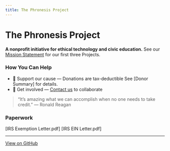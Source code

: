 ```yaml
---
title: The Phronesis Project
---
```


# The Phronesis Project

**A nonprofit initiative for ethical technology and civic education.** See our [Mission Statement](Mission%20Statement.md) for our first three Projects.


### How You Can Help

- 💜 Support our cause — Donations are tax-deductible See [Donor Summary] for details.
- 🧠 Get involved — [Contact us](mailto:info@phronesisproject.org) to collaborate

> “It’s amazing what we can accomplish when no one needs to take credit.”
> — Ronald Reagan

### Paperwork
[IRS Exemption Letter.pdf]
[IRS EIN Letter.pdf]


---

[View on GitHub](https://github.com/mcorning/phronesisproject.org)
